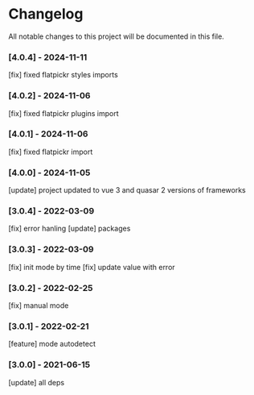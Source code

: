 # Changelog
All notable changes to this project will be documented in this file.

### [4.0.4] - 2024-11-11
[fix] fixed flatpickr styles imports

### [4.0.2] - 2024-11-06
[fix] fixed flatpickr plugins import

### [4.0.1] - 2024-11-06
[fix] fixed flatpickr import

### [4.0.0] - 2024-11-05
[update] project updated to vue 3 and quasar 2 versions of frameworks

### [3.0.4] - 2022-03-09
[fix] error hanling
[update] packages

### [3.0.3] - 2022-03-09
[fix] init mode by time
[fix] update value with error

### [3.0.2] - 2022-02-25
[fix] manual mode

### [3.0.1] - 2022-02-21
[feature] mode autodetect

### [3.0.0] - 2021-06-15
[update] all deps

